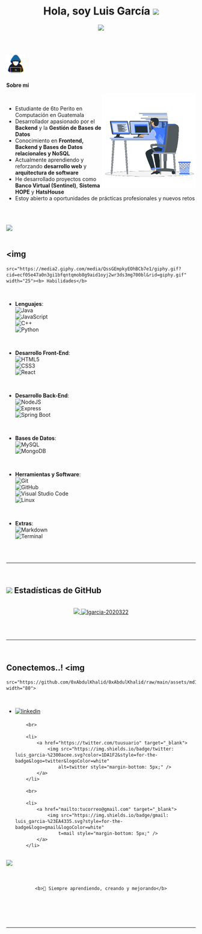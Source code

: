 <h1 align="center"><b>Hola, soy Luis García </b><img src="https://media.giphy.com/media/hvRJCLFzcasrR4ia7z/giphy.gif"
        width="35"></h1>

<p align="center">
    <a href="https://github.com/DenverCoder1/readme-typing-svg"><img
            src="https://readme-typing-svg.herokuapp.com?font=Time+New+Roman&color=cyan&size=25&center=true&vCenter=true&width=600&height=100&lines=Bienvenid@+a+mi+perfil..!+❤️;Estudiante+de+6to+Perito+en+Computación,;Desarrollador+Full+Stack+en+aprendizaje,;Apasionado+por+el+Backend+y+Bases+de+Datos,;Me+gusta+crear+proyectos+y+aprender+cada+día..<3"></a>
</p>

<br>

## <picture><img src="https://github.com/0xAbdulKhalid/0xAbdulKhalid/raw/main/assets/mdImages/about_me.gif" width=50px>
</picture> **Sobre mí**

<picture> <img align="right"
        src="https://github.com/0xAbdulKhalid/0xAbdulKhalid/raw/main/assets/mdImages/Right_Side.gif" width=250px>
</picture>

<br>

- Estudiante de 6to Perito en Computación en Guatemala  
- Desarrollador apasionado por el **Backend** y la **Gestión de Bases de Datos**  
- Conocimiento en **Frontend, Backend y Bases de Datos relacionales y NoSQL**  
- Actualmente aprendiendo y reforzando **desarrollo web** y **arquitectura de software**  
- He desarrollado proyectos como **Banco Virtual (Sentinel)**, **Sistema HOPE** y **HatsHouse**  
- Estoy abierto a oportunidades de prácticas profesionales y nuevos retos  

<br><br>

<img
    src="https://user-images.githubusercontent.com/73097560/115834477-dbab4500-a447-11eb-908a-139a6edaec5c.gif"><br><br>

## <img
    src="https://media2.giphy.com/media/QssGEmpkyEOhBCb7e1/giphy.gif?cid=ecf05e47a0n3gi1bfqntqmob8g9aid1oyj2wr3ds3mg700bl&rid=giphy.gif"
    width="25"><b> Habilidades</b>
<br>

<p align="center">

   - **Lenguajes**:  
   ![Java](https://img.shields.io/badge/Java-%23ED8B00.svg?style=for-the-badge&logo=openjdk&logoColor=white)  
   ![JavaScript](https://img.shields.io/badge/JavaScript-%23F7DF1E.svg?style=for-the-badge&logo=javascript&logoColor=black)  
   ![C++](https://img.shields.io/badge/C++%20-%2300599C.svg?style=for-the-badge&logo=c%2B%2B&logoColor=white)  
   ![Python](https://img.shields.io/badge/Python-%2314354C.svg?style=for-the-badge&logo=python&logoColor=white)  

   <br>

   - **Desarrollo Front-End**:  
   ![HTML5](https://img.shields.io/badge/HTML5-%23E34F26.svg?style=for-the-badge&logo=html5&logoColor=white)  
   ![CSS3](https://img.shields.io/badge/CSS-%231572B6.svg?style=for-the-badge&logo=css3&logoColor=white)  
   ![React](https://img.shields.io/badge/React-%2361DAFB.svg?style=for-the-badge&logo=react&logoColor=black)  

   <br>

   - **Desarrollo Back-End**:  
   ![NodeJS](https://img.shields.io/badge/Node.js-43853D?style=for-the-badge&logo=node.js&logoColor=white)  
   ![Express](https://img.shields.io/badge/Express.js-404D59?style=for-the-badge)  
   ![Spring Boot](https://img.shields.io/badge/Spring%20Boot-%236DB33F.svg?style=for-the-badge&logo=spring&logoColor=white)  

   <br>

   - **Bases de Datos**:  
   ![MySQL](https://img.shields.io/badge/MySQL-%2300f.svg?style=for-the-badge&logo=mysql&logoColor=white)  
   ![MongoDB](https://img.shields.io/badge/MongoDB-%234ea94b.svg?style=for-the-badge&logo=mongodb&logoColor=white)  

   <br>

   - **Herramientas y Software**:  
   ![Git](https://img.shields.io/badge/git-%23F05033.svg?style=for-the-badge&logo=git&logoColor=white)  
   ![GitHub](https://img.shields.io/badge/github-%23121011.svg?style=for-the-badge&logo=github&logoColor=white)  
   ![Visual Studio Code](https://img.shields.io/badge/Visual%20Studio%20Code-0078d7.svg?style=for-the-badge&logo=visual-studio-code&logoColor=white)  
   ![Linux](https://img.shields.io/badge/Linux-FCC624?style=for-the-badge&logo=linux&logoColor=black)  

   <br>

   - **Extras**:  
   ![Markdown](https://img.shields.io/badge/markdown-%23000000.svg?style=for-the-badge&logo=markdown&logoColor=white)  
   ![Terminal](https://img.shields.io/badge/Terminal-%23054020?style=for-the-badge&logo=gnu-bash&logoColor=white)  

</p>

<br>
<br>

-----

<br>

## <img src="https://media.giphy.com/media/iY8CRBdQXODJSCERIr/giphy.gif" width="35"><b> Estadísticas de GitHub </b>
<br>

<div align="center">

   <a href="https://github.com/lgarcia-2020322/">
        <img src="https://github-readme-stats.vercel.app/api?username=lgarcia-2020322&include_all_commits=true&count_private=true&show_icons=true&line_height=20&title_color=7A7ADB&icon_color=2234AE&text_color=D3D3D3&bg_color=0,000000,130F40"
            width="450" />
        <img src="https://github-readme-stats.vercel.app/api/top-langs?username=lgarcia-2020322&show_icons=true&locale=es&layout=compact&line_height=20&title_color=7A7ADB&icon_color=2234AE&text_color=D3D3D3&bg_color=0,000000,130F40"
            width="375" alt="lgarcia-2020322" />
   </a>
</div>

<br>
<br>
<br>

-----

<br>

## <b> Conectemos..! </b><img
    src="https://github.com/0xAbdulKhalid/0xAbdulKhalid/raw/main/assets/mdImages/handshake.gif" width="80">
<br>
<div align='left'>

   <ul>
        <li>
            <a href="https://linkedin.com/in/tuusuario" target="_blank">
                <img src="https://img.shields.io/badge/linkedin:  luis_garcia-%2300acee.svg?color=405DE6&style=for-the-badge&logo=linkedin&logoColor=white"
                    alt=linkedin style="margin-bottom: 5px;" />
            </a>
        </li>

        <br>

        <li>
            <a href="https://twitter.com/tuusuario" target="_blank">
                <img src="https://img.shields.io/badge/twitter:  luis_garcia-%2300acee.svg?color=1DA1F2&style=for-the-badge&logo=twitter&logoColor=white"
                    alt=twitter style="margin-bottom: 5px;" />
            </a>
        </li>

        <br>

        <li>
            <a href="mailto:tucorreo@gmail.com" target="_blank">
                <img src="https://img.shields.io/badge/gmail:  luis_garcia-%23EA4335.svg?style=for-the-badge&logo=gmail&logoColor=white"
                    t=mail style="margin-bottom: 5px;" />
            </a>
        </li>
   </ul>
</div>

<br>
<img src="https://user-images.githubusercontent.com/73097560/115834477-dbab4500-a447-11eb-908a-139a6edaec5c.gif">
<br>
<br>
<br>

<div align='center'>

    <b>🚀 Siempre aprendiendo, creando y mejorando</b>

</div>
<br>
<br>
<br>
<br>

---

<br>
